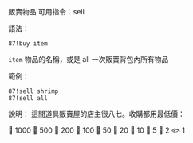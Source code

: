 販賣物品
可用指令：sell

語法：
```
87!buy item
```
`item` 物品的名稱，或是 all 一次販賣背包內所有物品

範例：
```
87!sell shrimp
87!sell all
```
說明：
這間道具販賣屋的店主很八七。收購都用最低價：

:gem: 1000
:whale: 500
:shark: 200
:dolphin: 100
:turtle: 50
:octopus: 20
:squid: 10
:blowfish: 5
:shrimp: 2
:fish: 1
